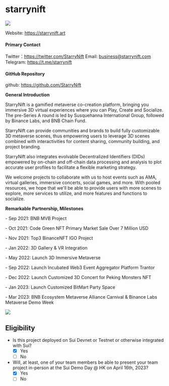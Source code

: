 

# starrynift
![](https://d1uoymq29mtp9f.cloudfront.net/web/3D/tmp/logo/starrynift.png)


Website: <https://starrynift.art> 

#### Primary Contact

Twitter：https://twitter.com/StarryNift
Email:     business@starrynift.com
Telegram: https://t.me/starrynift

#### GitHub Repository 

github: https://github.com/StarryNift

**General Introduction**

StarryNift is a gamified metaverse co-creation platform, bringing you immersive 3D virtual experiences where you can Play, Create and Socialize. The pre-Series A round is led by Susquehanna International Group, followed by Binance Labs, and BNB Chain Fund.

StarryNift can provide communities and brands to build fully customizable 3D metaverse scenes, thus empowering users to leverage 3D scenes combined with interactivities for content sharing, community building, and project branding. 

StarryNift also integrates evolvable Decentralized Identifiers (DIDs) empowered by on-chain and off-chain data processing and analysis to plot accurate user profiles to facilitate a flexible marketing strategy. 

We welcome projects to collaborate with us to host events such as AMA, virtual galleries, immersive concerts, social games, and more. With pooled resources, we hope that we'll be able to provide users with more scenes to explore, more services to utilize, and more features and functions to socialize.

**Remarkable Partnership, Milestones**

\- Sep 2021: BNB MVB Project 

\- Oct 2021: Code Green NFT Primary Market Sale Over 7 Million USD

\- Nov 2021: Top3 BinanceNFT IGO Project

\- Jan 2022: 3D Gallery & VR Integration

\- May 2022: Launch 3D Immersive Metaverse

\- Sep 2022: Launch Incubated Web3 Event Aggregator Platform Trantor

\- Dec 2022: Launch Customized 3D Concert for Peking Monsters NFT

\- Jan 2023: Launch Customized BitMart Party Space

\- Mar 2023: BNB Ecosystem Metaverse Alliance Carnival & Binance Labs Metaverse Demo Week

![](https://d1uoymq29mtp9f.cloudfront.net/web/news/WechatIMG27007.jpeg)

## Eligibility

- Is this project deployed on Sui Devnet or Testnet or otherwise integrated with Sui?
    - [x] Yes
    - [ ] No
- Will, at least, one of your team members be able to present your team project in-person at the Sui Demo Day @ HK on April 16th, 2023?
    - [x] Yes
    - [ ] No
